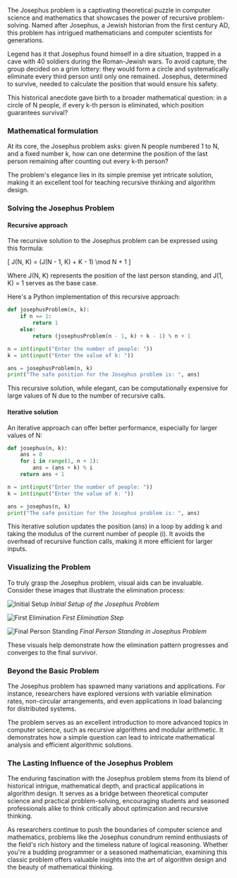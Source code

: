 The Josephus problem is a captivating theoretical puzzle in computer science and mathematics that showcases the power of recursive problem-solving. Named after Josephus, a Jewish historian from the first century AD, this problem has intrigued mathematicians and computer scientists for generations.

Legend has it that Josephus found himself in a dire situation, trapped in a cave with 40 soldiers during the Roman-Jewish wars. To avoid capture, the group decided on a grim lottery: they would form a circle and systematically eliminate every third person until only one remained. Josephus, determined to survive, needed to calculate the position that would ensure his safety.

This historical anecdote gave birth to a broader mathematical question: in a circle of N people, if every k-th person is eliminated, which position guarantees survival?

### Mathematical formulation

At its core, the Josephus problem asks: given N people numbered 1 to N, and a fixed number k, how can one determine the position of the last person remaining after counting out every k-th person?

The problem's elegance lies in its simple premise yet intricate solution, making it an excellent tool for teaching recursive thinking and algorithm design.

### Solving the Josephus Problem

#### Recursive approach

The recursive solution to the Josephus problem can be expressed using this formula:

\[ J(N, K) = (J(N - 1, K) + K - 1) \mod N + 1 \]

Where J(N, K) represents the position of the last person standing, and J(1, K) = 1 serves as the base case.

Here's a Python implementation of this recursive approach:

```python
def josephusProblem(n, k):
    if n == 1:
        return 1
    else:
        return (josephusProblem(n - 1, k) + k - 1) % n + 1

n = int(input("Enter the number of people: "))
k = int(input("Enter the value of k: "))

ans = josephusProblem(n, k)
print("The safe position for the Josephus problem is: ", ans)
```

This recursive solution, while elegant, can be computationally expensive for large values of N due to the number of recursive calls.

#### Iterative solution

An iterative approach can offer better performance, especially for larger values of N:

```python
def josephus(n, k):
    ans = 0
    for i in range(1, n + 1):
        ans = (ans + k) % i
    return ans + 1

n = int(input("Enter the number of people: "))
k = int(input("Enter the value of k: "))

ans = josephus(n, k)
print("The safe position for the Josephus problem is: ", ans)
```

This iterative solution updates the position (ans) in a loop by adding k and taking the modulus of the current number of people (i). It avoids the overhead of recursive function calls, making it more efficient for larger inputs.

### Visualizing the Problem

To truly grasp the Josephus problem, visual aids can be invaluable. Consider these images that illustrate the elimination process:

![Initial Setup](https://upload.wikimedia.org/wikipedia/commons/thumb/7/7a/Josephus_problem_6_3_cycle.svg/600px-Josephus_problem_6_3_cycle.svg.png "Initial Setup")
*Initial Setup of the Josephus Problem*

![First Elimination](https://upload.wikimedia.org/wikipedia/commons/thumb/2/23/Josephus_problem_60%2C7%2Cv.1.svg/800px-Josephus_problem_60%2C7%2Cv.1.svg.png "First Elimination")
*First Elimination Step*

![Final Person Standing](https://upload.wikimedia.org/wikipedia/commons/thumb/6/6b/Josephus_problem_binary_repr.svg/600px-Josephus_problem_binary_repr.svg.png "Final Person Standing")
*Final Person Standing in Josephus Problem*

These visuals help demonstrate how the elimination pattern progresses and converges to the final survivor.

### Beyond the Basic Problem

The Josephus problem has spawned many variations and applications. For instance, researchers have explored versions with variable elimination rates, non-circular arrangements, and even applications in load balancing for distributed systems.

The problem serves as an excellent introduction to more advanced topics in computer science, such as recursive algorithms and modular arithmetic. It demonstrates how a simple question can lead to intricate mathematical analysis and efficient algorithmic solutions.

### The Lasting Influence of the Josephus Problem

The enduring fascination with the Josephus problem stems from its blend of historical intrigue, mathematical depth, and practical applications in algorithm design. It serves as a bridge between theoretical computer science and practical problem-solving, encouraging students and seasoned professionals alike to think critically about optimization and recursive thinking.

As researchers continue to push the boundaries of computer science and mathematics, problems like the Josephus conundrum remind enthusiasts of the field's rich history and the timeless nature of logical reasoning. Whether you're a budding programmer or a seasoned mathematician, examining this classic problem offers valuable insights into the art of algorithm design and the beauty of mathematical thinking.